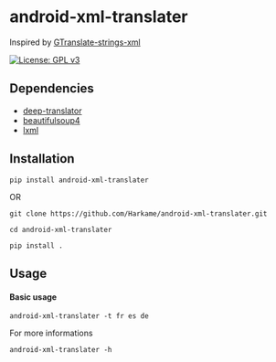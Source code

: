 # android-xml-translater

Inspired by [GTranslate-strings-xml](https://github.com/Ra-Na/GTranslate-strings-xml)

[![License: GPL v3](https://img.shields.io/badge/License-GPLv3-blue.svg)](https://www.gnu.org/licenses/gpl-3.0)

## Dependencies

- [deep-translator](https://github.com/nidhaloff/deep-translator)
- [beautifulsoup4](https://www.crummy.com/software/BeautifulSoup/bs4/doc/)
- [lxml](https://lxml.de/)

## Installation

```shell
pip install android-xml-translater
```

OR

```shell
git clone https://github.com/Harkame/android-xml-translater.git

cd android-xml-translater

pip install .
```

## Usage

#### Basic usage

```shell
android-xml-translater -t fr es de
```

For more informations

```shell
android-xml-translater -h
```